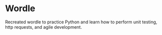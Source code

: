 # Wordle
Recreated wordle to practice Python and learn how to perform unit testing, http requests, and agile development.
